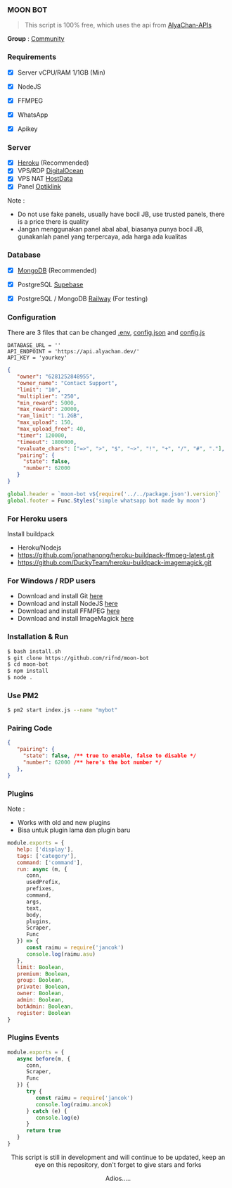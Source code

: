 ### MOON BOT
> This script is 100% free, which uses the api from [AlyaChan-APIs](https://api.alyachan.dev)


**Group** : [Community](https://chat.whatsapp.com/G57unQZ7saFIq2rdpVw0Tu)


### Requirements

- [x] Server vCPU/RAM 1/1GB (Min)
- [x] NodeJS
- [x] FFMPEG
- [x] WhatsApp 
- [x] Apikey


### Server

- [x] [Heroku](https://heroku.com/) (Recommended)
- [x] VPS/RDP [DigitalOcean](https://digitalocean.com/)
- [x] VPS NAT [HostData](https://hostdata.id/)
- [x] Panel [Optiklink](https://optiklink.com/)

Note : 
- Do not use fake panels, usually have bocil JB, use trusted panels, there is a price there is quality
- Jangan menggunakan panel abal abal, biasanya punya bocil JB, gunakanlah panel yang terpercaya, ada harga ada kualitas

### Database

- [x] [MongoDB](https://mongodb.com) (Recommended)
- [x] PostgreSQL [Supebase](https://supebase.com)
- [x] PostgreSQL / MongoDB [Railway](https://railway.app) (For testing)


### Configuration

There are 3 files that can be changed [.env](/.env), [config.json](/config.json) and [config.js](/lib/system/config.js)


```.env
DATABASE_URL = ''
API_ENDPOINT = 'https://api.alyachan.dev/'
API_KEY = 'yourkey'
```
```json
{
   "owner": "6281252848955",
   "owner_name": "Contact Support",
   "limit": "10",
   "multiplier": "250",
   "min_reward": 5000,
   "max_reward": 20000,
   "ram_limit": "1.2GB",
   "max_upload": 150,
   "max_upload_free": 40,
   "timer": 120000,
   "timeout": 1800000,
   "evaluate_chars": ["=>", ">", "$", "~>", "!", "+", "/", "#", "."],
   "pairing": {
     "state": false,
     "number": 62000
   }
}
```

```Javascript
global.header = `moon-bot v${require('../../package.json').version}`
global.footer = Func.Styles('simple whatsapp bot made by moon')
```

### For Heroku users

Install buildpack

- Heroku/Nodejs
- https://github.com/jonathanong/heroku-buildpack-ffmpeg-latest.git
- https://github.com/DuckyTeam/heroku-buildpack-imagemagick.git

### For Windows / RDP users

- Download and install Git [here](https://git-scm.com/downloads)
- Download and install NodeJS [here](https://nodejs.org/en/download)
- Download and install FFMPEG [here](https://ffmpeg.org/download.html)
- Download and install ImageMagick [here](https://imagemagick.org/script/download.php)

### Installation & Run

```bash
$ bash install.sh
$ git clone https://github.com/rifnd/moon-bot
$ cd moon-bot
$ npm install
$ node .
```

### Use PM2

```bash
$ pm2 start index.js --name "mybot"
```

### Pairing Code

```Json
{
   "pairing": {
     "state": false, /** true to enable, false to disable */
     "number": 62000 /** here's the bot number */
   },
}
```

### Plugins

Note :
- Works with old and new plugins
- Bisa untuk plugin lama dan plugin baru

```Javascript
module.exports = {
   help: ['display'],
   tags: ['category'],
   command: ['command'],
   run: async (m, {
      conn,
      usedPrefix,
      prefixes,
      command,
      args,
      text,
      body,
      plugins,
      Scraper,
      Func
   }) => {
      const raimu = require('jancok')
      console.log(raimu.asu)
   },
   limit: Boolean,
   premium: Boolean,
   group: Boolean,
   private: Boolean,
   owner: Boolean,
   admin: Boolean,
   botAdmin: Boolean,
   register: Boolean
}
```

### Plugins Events

```Javascript
module.exports = {
   async before(m, {
      conn,
      Scraper,
      Func
   }) {
      try {
         const raimu = require('jancok')
         console.log(raimu.ancok)
      } catch (e) {
         console.log(e)
      }
      return true
   }
}
```

<p align="center">This script is still in development and will continue to be updated, keep an eye on this repository, don't forget to give stars and forks</p>

<p align="center">Adios.....</p>